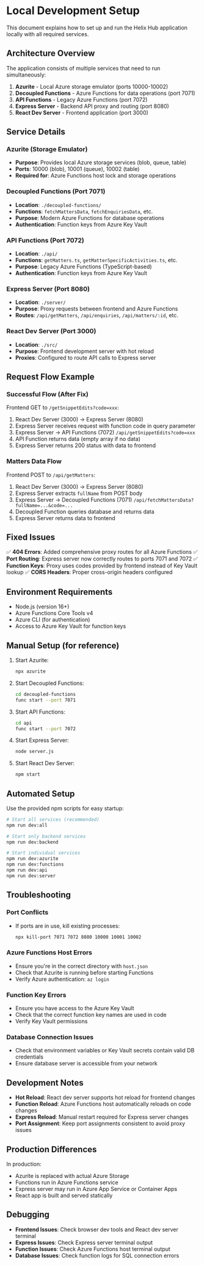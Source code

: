 # Local Development Setup

This document explains how to set up and run the Helix Hub application locally with all required services.

## Architecture Overview

The application consists of multiple services that need to run simultaneously:

1. **Azurite** - Local Azure storage emulator (ports 10000-10002)
2. **Decoupled Functions** - Azure Functions for data operations (port 7071)
3. **API Functions** - Legacy Azure Functions (port 7072)
4. **Express Server** - Backend API proxy and routing (port 8080)
5. **React Dev Server** - Frontend application (port 3000)

## Service Details

### Azurite (Storage Emulator)
- **Purpose**: Provides local Azure storage services (blob, queue, table)
- **Ports**: 10000 (blob), 10001 (queue), 10002 (table)
- **Required for**: Azure Functions host lock and storage operations

### Decoupled Functions (Port 7071)
- **Location**: `./decoupled-functions/`
- **Functions**: `fetchMattersData`, `fetchEnquiriesData`, etc.
- **Purpose**: Modern Azure Functions for database operations
- **Authentication**: Function keys from Azure Key Vault

### API Functions (Port 7072)
- **Location**: `./api/`
- **Functions**: `getMatters.ts`, `getMatterSpecificActivities.ts`, etc.
- **Purpose**: Legacy Azure Functions (TypeScript-based)
- **Authentication**: Function keys from Azure Key Vault

### Express Server (Port 8080)
- **Location**: `./server/`
- **Purpose**: Proxy requests between frontend and Azure Functions
- **Routes**: `/api/getMatters`, `/api/enquiries`, `/api/matters/:id`, etc.

### React Dev Server (Port 3000)
- **Location**: `./src/`
- **Purpose**: Frontend development server with hot reload
- **Proxies**: Configured to route API calls to Express server

## Request Flow Example

### Successful Flow (After Fix)
Frontend GET to `/getSnippetEdits?code=xxx`:
1. React Dev Server (3000) → Express Server (8080)
2. Express Server receives request with function code in query parameter
3. Express Server → API Functions (7072) `/api/getSnippetEdits?code=xxx`
4. API Function returns data (empty array if no data)
5. Express Server returns 200 status with data to frontend

### Matters Data Flow
Frontend POST to `/api/getMatters`:
1. React Dev Server (3000) → Express Server (8080)
2. Express Server extracts `fullName` from POST body
3. Express Server → Decoupled Functions (7071) `/api/fetchMattersData?fullName=...&code=...`
4. Decoupled Function queries database and returns data
5. Express Server returns data to frontend

## Fixed Issues

✅ **404 Errors**: Added comprehensive proxy routes for all Azure Functions
✅ **Port Routing**: Express server now correctly routes to ports 7071 and 7072
✅ **Function Keys**: Proxy uses codes provided by frontend instead of Key Vault lookup
✅ **CORS Headers**: Proper cross-origin headers configured

## Environment Requirements

- Node.js (version 16+)
- Azure Functions Core Tools v4
- Azure CLI (for authentication)
- Access to Azure Key Vault for function keys

## Manual Setup (for reference)

1. Start Azurite:
   ```bash
   npx azurite
   ```

2. Start Decoupled Functions:
   ```bash
   cd decoupled-functions
   func start --port 7071
   ```

3. Start API Functions:
   ```bash
   cd api
   func start --port 7072
   ```

4. Start Express Server:
   ```bash
   node server.js
   ```

5. Start React Dev Server:
   ```bash
   npm start
   ```

## Automated Setup

Use the provided npm scripts for easy startup:

```bash
# Start all services (recommended)
npm run dev:all

# Start only backend services
npm run dev:backend

# Start individual services
npm run dev:azurite
npm run dev:functions
npm run dev:api
npm run dev:server
```

## Troubleshooting

### Port Conflicts
- If ports are in use, kill existing processes:
  ```bash
  npx kill-port 7071 7072 8080 10000 10001 10002
  ```

### Azure Functions Host Errors
- Ensure you're in the correct directory with `host.json`
- Check that Azurite is running before starting Functions
- Verify Azure authentication: `az login`

### Function Key Errors
- Ensure you have access to the Azure Key Vault
- Check that the correct function key names are used in code
- Verify Key Vault permissions

### Database Connection Issues
- Check that environment variables or Key Vault secrets contain valid DB credentials
- Ensure database server is accessible from your network

## Development Notes

- **Hot Reload**: React dev server supports hot reload for frontend changes
- **Function Reload**: Azure Functions host automatically reloads on code changes
- **Express Reload**: Manual restart required for Express server changes
- **Port Assignment**: Keep port assignments consistent to avoid proxy issues

## Production Differences

In production:
- Azurite is replaced with actual Azure Storage
- Functions run in Azure Functions service
- Express server may run in Azure App Service or Container Apps
- React app is built and served statically

## Debugging

- **Frontend Issues**: Check browser dev tools and React dev server terminal
- **Express Issues**: Check Express server terminal output
- **Function Issues**: Check Azure Functions host terminal output
- **Database Issues**: Check function logs for SQL connection errors
